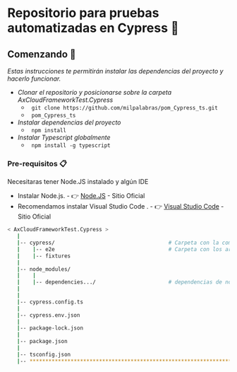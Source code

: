 # Repositorio para pruebas automatizadas en Cypress 🌲


## Comenzando 🚀

_Estas instrucciones te permitirán instalar las dependencias del proyecto y hacerlo funcionar._

- _Clonar el repositorio y posicionarse sobre la carpeta AxCloudFrameworkTest.Cypress_
    - ``` git clone https://github.com/milpalabras/pom_Cypress_ts.git```
    - ``` pom_Cypress_ts```    
- _Instalar dependencias del proyecto_
    - ``` npm install```
- _Instalar Typescript globalmente_
    - ``` npm install -g typescript```


### Pre-requisitos 📋
Necesitaras tener Node.JS instalado y algún IDE
- Instalar Node.js. - 👉 [Node.JS](https://nodejs.org/es/) - Sitio Oficial
- Recomendamos instalar Visual Studio Code . - 👉 [Visual Studio Code](https://code.visualstudio.com/) - Sitio Oficial


```bash
< AxCloudFrameworkTest.Cypress >
   |
   |-- cypress/                                    # Carpeta con la compilacion de los archivos .ts
   |    |-- e2e                                    # Carpeta con los archivos .spec.ts                    
   |    |-- fixtures                        
   |
   |-- node_modules/
   |    |
   |    |-- dependencies.../                       # dependencias de node  
   |
   |
   |-- cypress.config.ts
   |
   |-- cypress.env.json                            
   |
   |-- package-lock.json     
   |
   |-- package.json
   |
   |-- tsconfig.json     
   |-- ************************************************************************
```


